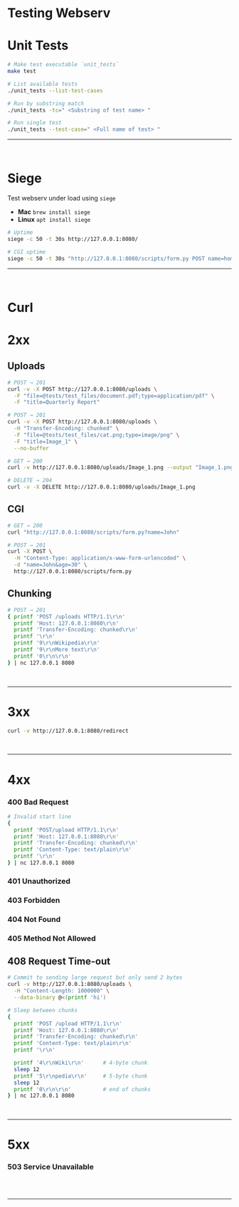 # Testing Webserv


# Unit Tests

```bash
# Make test executable `unit_tests`
make test

# List available tests
./unit_tests --list-test-cases

# Run by substring match
./unit_tests -tc=" <Substring of test name> "

# Run single test
./unit_tests --test-case=" <Full name of test> "
```

---

<br/>


# Siege

Test webserv under load using `siege`

- **Mac** `brew install siege`
- **Linux** `apt install siege`

```bash
# Uptime
siege -c 50 -t 30s http://127.0.0.1:8080/

# CGI uptime
siege -c 50 -t 30s "http://127.0.0.1:8080/scripts/form.py POST name=homer&msg=doh"
```

---

<br/>


# Curl

# 2xx

## Uploads

```bash
# POST → 201
curl -v -X POST http://127.0.0.1:8080/uploads \
  -F "file=@tests/test_files/document.pdf;type=application/pdf" \
  -F "title=Quarterly Report"
```

```bash
# POST → 201 
curl -v -X POST http://127.0.0.1:8080/uploads \
  -H "Transfer-Encoding: chunked" \
  -F "file=@tests/test_files/cat.png;type=image/png" \
  -F "title=Image_1" \
  --no-buffer

# GET → 200
curl -v http://127.0.0.1:8080/uploads/Image_1.png --output "Image_1.png"

# DELETE → 204
curl -v -X DELETE http://127.0.0.1:8080/uploads/Image_1.png
```

## CGI

```bash
# GET → 200
curl "http://127.0.0.1:8080/scripts/form.py?name=John"

# POST → 201
curl -X POST \
  -H "Content-Type: application/x-www-form-urlencoded" \
  -d "name=John&age=30" \
  http://127.0.0.1:8080/scripts/form.py
```

## Chunking

```bash
# POST → 201
{ printf 'POST /uploads HTTP/1.1\r\n'
  printf 'Host: 127.0.0.1:8080\r\n'
  printf 'Transfer-Encoding: chunked\r\n'
  printf '\r\n'
  printf '9\r\nWikipedia\r\n'
  printf '9\r\nMore text\r\n'
  printf '0\r\n\r\n'
} | nc 127.0.0.1 8080

```

<br/>

---


# 3xx

```bash
curl -v http://127.0.0.1:8080/redirect
```

<br/>

---


# 4xx

### 400 Bad Request

```bash
# Invalid start line
{ 
  printf 'POST/upload HTTP/1.1\r\n'
  printf 'Host: 127.0.0.1:8080\r\n'
  printf 'Transfer-Encoding: chunked\r\n'
  printf 'Content-Type: text/plain\r\n'
  printf '\r\n'
} | nc 127.0.0.1 8080
```

### 401 Unauthorized


### 403 Forbidden


### 404 Not Found


### 405 Method Not Allowed


## 408 Request Time-out

```bash
# Commit to sending large request but only send 2 bytes
curl -v http://127.0.0.1:8080/uploads \
  -H "Content-Length: 1000000" \
  --data-binary @<(printf 'hi')

# Sleep between chunks
{ 
  printf 'POST /upload HTTP/1.1\r\n'
  printf 'Host: 127.0.0.1:8080\r\n'
  printf 'Transfer-Encoding: chunked\r\n'
  printf 'Content-Type: text/plain\r\n'
  printf '\r\n'

  printf '4\r\nWiki\r\n'      # 4-byte chunk
  sleep 12
  printf '5\r\npedia\r\n'     # 5-byte chunk
  sleep 12
  printf '0\r\n\r\n'          # end of chunks
} | nc 127.0.0.1 8080

```

<br/>

---


# 5xx

### 503 Service Unavailable

```bash

```

<br/>

---
